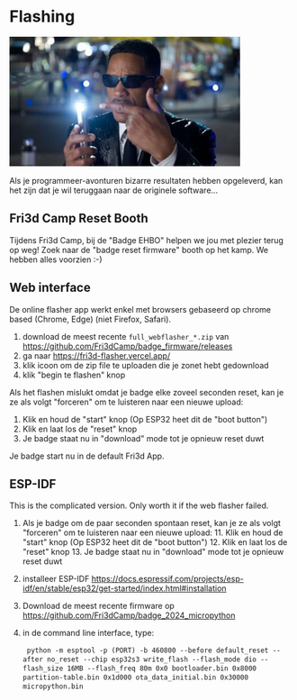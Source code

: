 # Flashing

![Reset to Firmware Neuralizer](neuralizer.jpg)

Als je programmeer-avonturen bizarre resultaten hebben opgeleverd, kan het zijn dat je wil teruggaan naar de originele software...

## Fri3d Camp Reset Booth

Tijdens Fri3d Camp, bij de "Badge EHBO" helpen we jou met plezier terug op weg!
Zoek naar de "badge reset firmware" booth op het kamp. We hebben alles voorzien :-)

## Web interface

De online flasher app werkt enkel met browsers gebaseerd op chrome based (Chrome, Edge) (niet Firefox, Safari).

1. download de meest recente `full_webflasher_*.zip` van <https://github.com/Fri3dCamp/badge_firmware/releases>
2. ga naar <https://fri3d-flasher.vercel.app/>
3. klik icoon om de zip file te uploaden die je zonet hebt gedownload
4. klik "begin te flashen" knop

Als het flashen mislukt omdat je badge elke zoveel seconden reset, kan je ze als volgt "forceren" om te luisteren naar een nieuwe upload:

1. Klik en houd de "start" knop (Op ESP32 heet dit de "boot button")
2. Klik en laat los de "reset" knop
3. Je badge staat nu in "download" mode tot je opnieuw reset duwt

Je badge start nu in de default Fri3d App.

## ESP-IDF

This is the complicated version. Only worth it if the web flasher failed.

1. Als je badge om de paar seconden spontaan reset, kan je ze als volgt "forceren" om te luisteren naar een nieuwe upload:
    11. Klik en houd de "start" knop (Op ESP32 heet dit de "boot button")
    12. Klik en laat los de "reset" knop
    13. Je badge staat nu in "download" mode tot je opnieuw reset duwt
2. installeer ESP-IDF <https://docs.espressif.com/projects/esp-idf/en/stable/esp32/get-started/index.html#installation>
3. Download de meest recente firmware op <https://github.com/Fri3dCamp/badge_2024_micropython>
4. in de command line interface, type:

        python -m esptool -p (PORT) -b 460800 --before default_reset --after no_reset --chip esp32s3 write_flash --flash_mode dio --flash_size 16MB --flash_freq 80m 0x0 bootloader.bin 0x8000 partition-table.bin 0x1d000 ota_data_initial.bin 0x30000 micropython.bin

